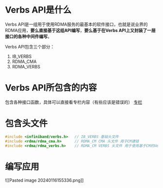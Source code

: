 # Verbs API是什么
Verbs API是一组用于使用RDMA服务的最基本的软件接口，也就是说业界的RDMA应用，**要么直接基于这组API编写**，**要么基于在Verbs API上又封装了一层接口的各种中间件编写**。

Verbs API包含三个部分：
1. IB_VERBS
2. RDMA_CMA
3. RDMA_VERBS
# Verbs API所包含的内容
包含各种接口函数，具体可以直接看专栏内容（有些应该是错误的）
[专栏](https://zhuanlan.zhihu.com/p/329198771)

# 包含头文件
```c
#include <infiniband/verbs.h>   // IB_VERBS 基础头文件
#include <rdma/rdma_cma.h>      // RDMA_CM CMA 头文件 用于CM建链
#include <rdma/rdma_verbs.h>    // RDMA_CM VERBS 头文件 用于使用基于CM的Verbs接口
```

# 编写应用
![[Pasted image 20240116155336.png]]
